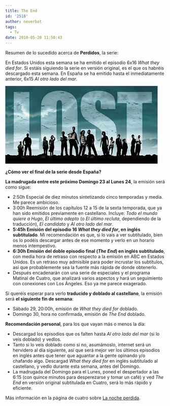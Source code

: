 ```yaml
---
title: The End
id: '2518'
author: neverbot
tags:
  - Tv
date: 2010-05-20 11:50:43
---
```


Resumen de lo sucedido acerca de **Perdidos**, la serie:

En Estados Unidos esta semana se ha emitido el episodio 6x16 _What they died for_. Si estáis siguiendo la serie en versión original, es el que os habréis descargado esta semana. En España se ha emitido hasta el inmediatamente anterior, 6x15 _Al otro lado del mar_.

**![Captura de pantalla 2010-05-20 a las 11.49.50.png](./the-end/Captura-de-pantalla-2010-05-20-a-las-11.49.50.png)**

**¿Cómo ver el final de la serie desde España?**

**La madrugada entre este próximo Domingo 23 al Lunes 24**, la emisión será como sigue:

*   2:50h Especial de diez minutos sintetizando cinco temporadas y media. Me parece ambicioso.
*   3:00h Reemisión de los capítulos 12 a 15 de la sexta temporada, que ya han sido emitidos previamente en castellano. Incluye: _Todo el mundo quiere a Hugo_, _El último adepto_ (o _El último recluta_, dependiendo de la traducción), _El candidato_ y _Al otro lado del mar_.
*   **5:45h Emisión del episodio 16 _What they died for_, en inglés subtitulado**. Mi recomendación es que, si lo vais a ver subtitulado, bien os lo podéis descargar antes de ese momento y verlo en un horario menos intempestivo.
*   **6:30h Emisión del doble episodio final (_The End_) en inglés subtitulado**, con media hora de retraso con respecto a la emisión en ABC en Estados Unidos. Es un retraso muy admisible para poder incrustar los subtítulos, así que probablemente sea la fuente más rápida de donde obtenerlo.
*   Después encadenarán con una serie de especiales y el programa Matinal de Cuatro, que analizará varios aspectos y hará un seguimiento con conexiones con Los Ángeles. Eso ya me parece exagerado.

Si queréis esperar para verlo **traducido y doblado al castellano**, la emisión será **el siguiente fin de semana**:

*   Sábado 29, 20:00h, emisión de _What they died for_ doblado.
*   Domingo 30, hora no confirmada, emisión de _The End_ doblado.

**Recomendación personal**, para los que vayan más o menos la día:

*   Descargad los episodios que os falten hasta _Al otro lado del mar_ (si lo veis doblado) y vedlos.
*   Tanto si lo veis doblado como si no, asumámoslo, internet será un hervidero al día siguiente, así que será mejor ver los últimos episodios en inglés antes que tener que aguantar a la gente opinando y/o chafando algo. Descargad _What they died for_ en inglés subtitulado al castellano, y vedlo durante esta semana, antes del Domingo.
*   La madrugada del Domingo para el Lunes, poned el despertador a las 6:15 (con quince minutos para desperezarse y tomar un café) y ved _The End_ en versión original subtitulada en Cuatro, será lo más rápido y eficiente.

Más información en la página de cuatro sobre [La noche perdida](http://blog.cuatro.com/perdidos/2010/05/el-final-de-perdidos-un-acontecimiento-historico-en-cuatro.html).